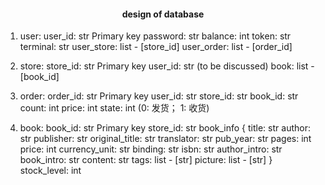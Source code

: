 #### <center> design of database <center/>  

1. user:
   user_id: str     Primary key
   password: str
   balance: int
   token: str
   terminal: str
   user_store: list - [store_id]
   user_order: list - [order_id]
   

2. store:
   store_id: str    Primary key
   user_id: str     (to be discussed)
   book: list - [book_id]


3. order:
   order_id: str    Primary key
   user_id: str
   store_id: str
   book_id: str
   count: int
   price: int
   state: int (0: 发货； 1: 收货)


4. book:
   book_id: str    Primary key
   store_id: str
   book_info {
      title: str
      author: str
      publisher: str
      original_title: str
      translator: str
      pub_year: str
      pages: int
      price: int
      currency_unit: str
      binding: str
      isbn: str
      author_intro: str
      book_intro: str
      content: str
      tags: list - [str]
      picture: list - [str]
   }
   stock_level: int


